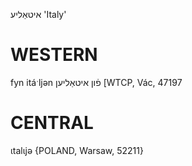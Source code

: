 איטאַליע
'Italy'

WESTERN
========

fyn itáˑljən פֿון איטאַליען [WTCP, Vác, 47197

CENTRAL
========

ɩtalɩjə {POLAND, Warsaw, 52211}